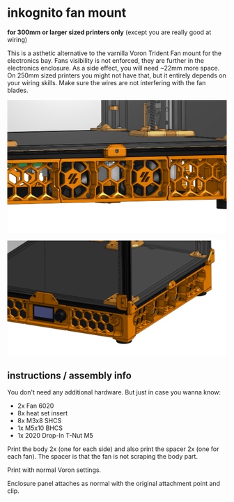 # inkognito fan mount

**for 300mm or larger sized printers only** (except you are really good at wiring)

This is a asthetic alternative to the varnilla Voron Trident Fan mount for the electronics bay. Fans visibility is not enforced, they are further in the electronics enclosure. As a side effect, you will need ~22mm more space. On 250mm sized printers you might not have that, but it entirely depends on your wiring skills. Make sure the wires are not interfering with the fan blades.

![](media/IMG_20221219_223402.png)

![](media/IMG_20221219_223412.png)

## instructions / assembly info

You don't need any additional hardware. But just in case you wanna know:
* 2x Fan 6020
* 8x heat set insert
* 8x M3x8 SHCS
* 1x M5x10 BHCS
* 1x 2020 Drop-In T-Nut M5

Print the body 2x (one for each side) and also print the spacer 2x (one for each fan). The spacer is that the fan is not scraping the body part.

Print with normal Voron settings.

Enclosure panel attaches as normal with the original attachment point and clip.